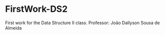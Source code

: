 # FirstWork-DS2
First work for the Data Structure II class. Professor: João Dallyson Sousa de Almeida
